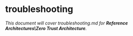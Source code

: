 # troubleshooting

_This document will cover troubleshooting.md for **Reference Architectures\Zero Trust Architecture**._
